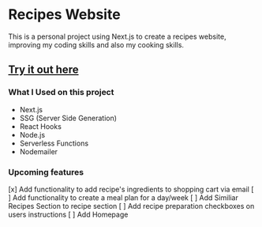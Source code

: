 # Recipes Website

This is a personal project using Next.js to create a recipes website, improving my coding skills and also my cooking skills.

## [Try it out here](https://recipes-website.lnardon.vercel.app/ "Homepage")

### What I Used on this project

- Next.js
- SSG (Server Side Generation)
- React Hooks
- Node.js
- Serverless Functions
- Nodemailer

### Upcoming features

[x] Add functionality to add recipe's ingredients to shopping cart via email
[ ] Add functionality to create a meal plan for a day/week
[ ] Add Similiar Recipes Section to recipe section
[ ] Add recipe preparation checkboxes on users instructions
[ ] Add Homepage
